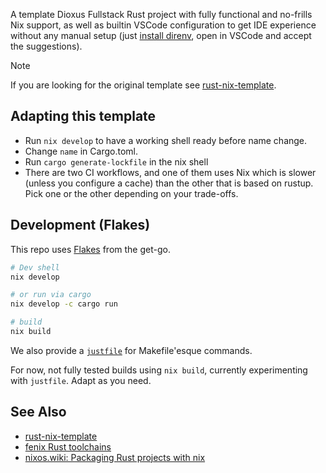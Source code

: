 A template Dioxus Fullstack Rust project with fully functional and no-frills Nix support, as well as builtin VSCode configuration to get IDE experience without any manual setup (just [install direnv](https://nixos.asia/en/direnv), open in VSCode and accept the suggestions).

>[!NOTE]  
> If you are looking for the original template see [rust-nix-template](https://github.com/srid/rust-nix-template/releases).

## Adapting this template

- Run `nix develop` to have a working shell ready before name change.
- Change `name` in Cargo.toml.
- Run `cargo generate-lockfile` in the nix shell
- There are two CI workflows, and one of them uses Nix which is slower (unless you configure a cache) than the other that is based on rustup. Pick one or the other depending on your trade-offs.

## Development (Flakes)

This repo uses [Flakes](https://nixos.wiki/wiki/Flakes) from the get-go.

```bash
# Dev shell
nix develop

# or run via cargo
nix develop -c cargo run

# build
nix build
```

We also provide a [`justfile`](https://just.systems/) for Makefile'esque commands.

For now, not fully tested builds using `nix build`, currently experimenting with `justfile`. Adapt as you need.

## See Also
- [rust-nix-template](https://github.com/srid/rust-nix-template/releases)
- [fenix Rust toolchains](https://github.com/nix-community/fenix)
- [nixos.wiki: Packaging Rust projects with nix](https://nixos.wiki/wiki/Rust#Packaging_Rust_projects_with_nix)
